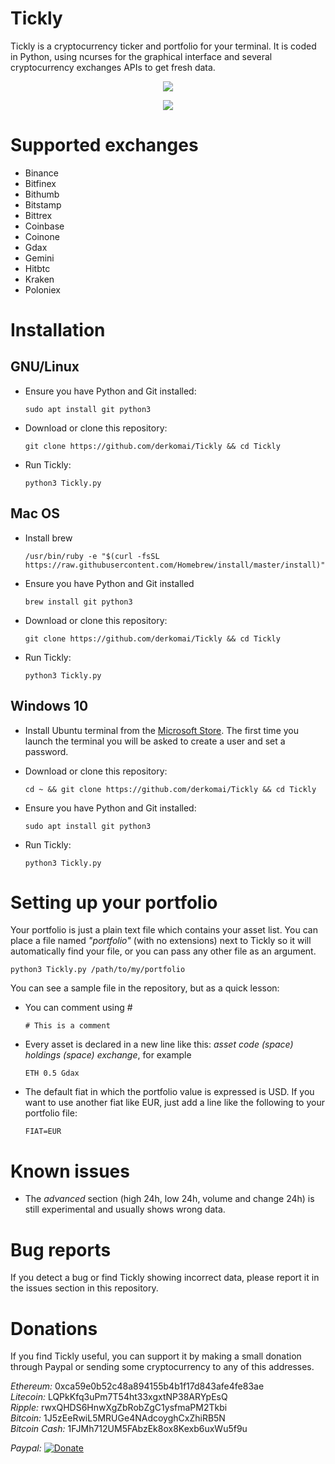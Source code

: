 # Tickly
Tickly is a cryptocurrency ticker and portfolio for your terminal. It is coded in Python, using ncurses for the graphical interface and several cryptocurrency exchanges APIs to get fresh data.



<p align="center">
  <img src="https://i.imgur.com/v356oGz.png">
</p>

<p align="center">
  <img src="https://i.imgur.com/bDFLTMD.png">
</p>

# Supported exchanges

- Binance
- Bitfinex
- Bithumb
- Bitstamp
- Bittrex
- Coinbase
- Coinone
- Gdax
- Gemini
- Hitbtc
- Kraken
- Poloniex



# Installation


## GNU/Linux

- Ensure you have Python and Git installed:

    ```
    sudo apt install git python3
    ```
- Download or clone this repository:
    ```
    git clone https://github.com/derkomai/Tickly && cd Tickly
    ```

- Run Tickly:
  ```
  python3 Tickly.py
  ```


## Mac OS

- Install brew
    ```
    /usr/bin/ruby -e "$(curl -fsSL https://raw.githubusercontent.com/Homebrew/install/master/install)"
    ```
- Ensure you have Python and Git installed
    ```
    brew install git python3
    ```

- Download or clone this repository:
    ```
    git clone https://github.com/derkomai/Tickly && cd Tickly
    ```

- Run Tickly:
  ```
  python3 Tickly.py
  ```


## Windows 10

- Install Ubuntu terminal from the [Microsoft Store](https://www.microsoft.com/en-us/store/p/ubuntu/9nblggh4msv6). The first time you launch the terminal you will be asked to create a user and set a password.

- Download or clone this repository:
    ```
    cd ~ && git clone https://github.com/derkomai/Tickly && cd Tickly
    ```

- Ensure you have Python and Git installed:
    ```
    sudo apt install git python3
    ```

- Run Tickly:
  ```
  python3 Tickly.py
  ```



# Setting up your portfolio
Your portfolio is just a plain text file which contains your asset list. You can place a file named *"portfolio"* (with no extensions) next to Tickly so it will automatically find your file, or you can pass any other file as an argument.
  ```
  python3 Tickly.py /path/to/my/portfolio
  ```


You can see a sample file in the repository, but as a quick lesson:

- You can comment using #
  ```
  # This is a comment
  ```

- Every asset is declared in a new line like this: *asset code (space) holdings (space) exchange*, for example
  ```
  ETH 0.5 Gdax
  ```
- The default fiat in which the portfolio value is expressed is USD. If you want to use another fiat like EUR, just add a line like the following to your portfolio file:
  ```
  FIAT=EUR
  ```



# Known issues
- The *advanced* section (high 24h, low 24h, volume and change 24h) is still experimental and usually shows wrong data.



# Bug reports

If you detect a bug or find Tickly showing incorrect data, please report it in the issues section in this repository.



# Donations
If you find Tickly useful, you can support it by making a small donation through Paypal or sending some 
cryptocurrency to any of this addresses.

*Ethereum:* 0xca59e0b52c48a894155b4b1f17d843afe4fe83ae  
*Litecoin:* LQPkKfq3uPm7T54ht33xgxtNP38ARYpEsQ  
*Ripple:* rwxQHDS6HnwXgZbRobZgC1ysfmaPM2Tkbi  
*Bitcoin:* 1J5zEeRwiL5MRUGe4NAdcoyghCxZhiRB5N  
*Bitcoin Cash:* 1FJMh712UM5FAbzEk8ox8Kexb6uxWu5f9u  

*Paypal:*  [![Donate](https://www.paypalobjects.com/en_US/i/btn/btn_donate_LG.gif)](https://www.paypal.me/dvilela)
